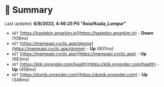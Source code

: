 # 📖 Summary
Last updated: **6/8/2023, 4:46:25 PG "Asia/Kuala_Lumpur"**

- `GET` [https://hastebin.amarkim.in](https://hastebin.amarkim.in) - **Down** (108ms)
- `GET` [https://memeapi.cyclic.app/gimme](https://memeapi.cyclic.app/gimme) - **Up** (907ms)
- `GET` [https://memeapi.cyclic.app](https://memeapi.cyclic.app) - **Up** (683ms)
- `GET` [https://klik.onrender.com/health](https://klik.onrender.com/health) - **Up** (458ms)
- `GET` [https://dumb.onrender.com](https://dumb.onrender.com) - **Up** (348ms)
